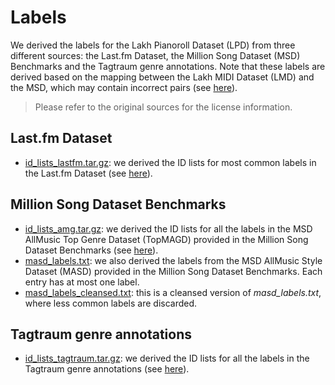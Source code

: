 # Labels

We derived the labels for the Lakh Pianoroll Dataset (LPD) from three different
sources: the Last&#46;fm Dataset, the Million Song Dataset (MSD) Benchmarks and
the Tagtraum genre annotations. Note that these labels are derived based on the
mapping between the Lakh MIDI Dataset (LMD) and the MSD, which may contain
incorrect pairs (see [here](https://colinraffel.com/projects/lmd/)).

> Please refer to the original sources for the license information.

## Last&#46;fm Dataset

- [id_lists_lastfm.tar.gz](https://drive.google.com/uc?export=download&id=1mpsoxU2fU1AjKopkcQ8Q8V6wYmVPbnPO):
  we derived the ID lists for most common labels in the Last&#46;fm Dataset (see
  [here](http://millionsongdataset.com/lastfm/)).

## Million Song Dataset Benchmarks

- [id_lists_amg.tar.gz](https://drive.google.com/uc?export=download&id=1hp9b_g1hu_dkP4u8h46iqHeWMaUoI07R):
  we derived the ID lists for all the labels in the MSD AllMusic Top Genre
  Dataset (TopMAGD) provided in the Million Song Dataset Benchmarks (see
  [here](http://www.ifs.tuwien.ac.at/mir/msd/)).
- [masd_labels.txt](https://drive.google.com/uc?export=download&id=1CKZ2KUrhHKLZqXl9nLwevVnl9i7VW607):
  we also derived the labels from the MSD AllMusic Style Dataset (MASD) provided
  in the Million Song Dataset Benchmarks. Each entry has at most one label.
- [masd_labels_cleansed.txt](https://drive.google.com/uc?export=download&id=11upPUgx1IVl-N8MaHVJtYiJCSme64Th7):
  this is a cleansed version of *masd_labels.txt*, where less common labels are
  discarded.

## Tagtraum genre annotations

- [id_lists_tagtraum.tar.gz](https://drive.google.com/uc?export=download&id=19RC9YTjJ3hGIH87zDWdNIYIL_trs30Q4):
  we derived the ID lists for all the labels in the Tagtraum genre annotations
  (see [here](http://www.tagtraum.com/msd_genre_datasets.html)).

